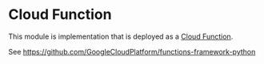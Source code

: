 # Cloud Function

This module is implementation that is deployed as a [Cloud Function](https://cloud.google.com/functions).

See https://github.com/GoogleCloudPlatform/functions-framework-python
